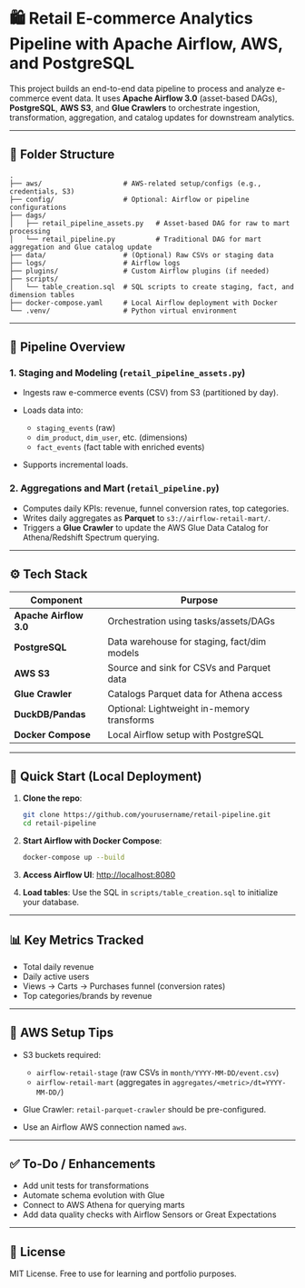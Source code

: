 

# 🛍️ Retail E-commerce Analytics Pipeline with Apache Airflow, AWS, and PostgreSQL

This project builds an end-to-end data pipeline to process and analyze e-commerce event data. It uses **Apache Airflow 3.0** (asset-based DAGs), **PostgreSQL**, **AWS S3**, and **Glue Crawlers** to orchestrate ingestion, transformation, aggregation, and catalog updates for downstream analytics.

---

## 📁 Folder Structure

```
.
├── aws/                    # AWS-related setup/configs (e.g., credentials, S3)
├── config/                 # Optional: Airflow or pipeline configurations
├── dags/
│   ├── retail_pipeline_assets.py   # Asset-based DAG for raw to mart processing
│   └── retail_pipeline.py          # Traditional DAG for mart aggregation and Glue catalog update
├── data/                   # (Optional) Raw CSVs or staging data
├── logs/                   # Airflow logs
├── plugins/                # Custom Airflow plugins (if needed)
├── scripts/
│   └── table_creation.sql  # SQL scripts to create staging, fact, and dimension tables
├── docker-compose.yaml     # Local Airflow deployment with Docker
└── .venv/                  # Python virtual environment
```

---

## 📌 Pipeline Overview

### 1. **Staging and Modeling (`retail_pipeline_assets.py`)**

* Ingests raw e-commerce events (CSV) from S3 (partitioned by day).
* Loads data into:

  * `staging_events` (raw)
  * `dim_product`, `dim_user`, etc. (dimensions)
  * `fact_events` (fact table with enriched events)
* Supports incremental loads.

### 2. **Aggregations and Mart (`retail_pipeline.py`)**

* Computes daily KPIs: revenue, funnel conversion rates, top categories.
* Writes daily aggregates as **Parquet** to `s3://airflow-retail-mart/`.
* Triggers a **Glue Crawler** to update the AWS Glue Data Catalog for Athena/Redshift Spectrum querying.

---

## ⚙️ Tech Stack

| Component              | Purpose                                     |
| ---------------------- | ------------------------------------------- |
| **Apache Airflow 3.0** | Orchestration using tasks/assets/DAGs       |
| **PostgreSQL**         | Data warehouse for staging, fact/dim models |
| **AWS S3**             | Source and sink for CSVs and Parquet data   |
| **Glue Crawler**       | Catalogs Parquet data for Athena access     |
| **DuckDB/Pandas**      | Optional: Lightweight in-memory transforms  |
| **Docker Compose**     | Local Airflow setup with PostgreSQL         |

---

## 🚀 Quick Start (Local Deployment)

1. **Clone the repo**:

   ```bash
   git clone https://github.com/yourusername/retail-pipeline.git
   cd retail-pipeline
   ```

2. **Start Airflow with Docker Compose**:

   ```bash
   docker-compose up --build
   ```

3. **Access Airflow UI**:
   [http://localhost:8080](http://localhost:8080)

4. **Load tables**:
   Use the SQL in `scripts/table_creation.sql` to initialize your database.

---

## 📊 Key Metrics Tracked

* Total daily revenue
* Daily active users
* Views → Carts → Purchases funnel (conversion rates)
* Top categories/brands by revenue

---

## 🔐 AWS Setup Tips

* S3 buckets required:

  * `airflow-retail-stage` (raw CSVs in `month/YYYY-MM-DD/event.csv`)
  * `airflow-retail-mart` (aggregates in `aggregates/<metric>/dt=YYYY-MM-DD/`)
* Glue Crawler: `retail-parquet-crawler` should be pre-configured.
* Use an Airflow AWS connection named `aws`.

---

## ✅ To-Do / Enhancements

* Add unit tests for transformations
* Automate schema evolution with Glue
* Connect to AWS Athena for querying marts
* Add data quality checks with Airflow Sensors or Great Expectations

---

## 📄 License

MIT License. Free to use for learning and portfolio purposes.